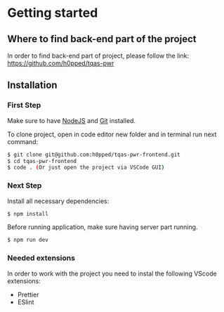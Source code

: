 # Getting started

## Where to find back-end part of the project 

In order to find back-end part of project, please follow the link: https://github.com/h0pped/tqas-pwr

## Installation

### First Step

Make sure to have [NodeJS](https://nodejs.org/uk/) and [Git](https://git-scm.com/downloads) installed. 

To clone project, open in code editor new folder and in terminal run next command:


```bash
$ git clone git@github.com:h0pped/tqas-pwr-frontend.git
$ cd tqas-pwr-frontend
$ code . (Or just open the project via VSCode GUI)
```

### Next Step

Install all necessary dependencies:

```bash
$ npm install
```

Before running application, make sure having server part running.

```bash
$ npm run dev
```

### Needed extensions

In order to work with the project you need to instal the following VScode extensions:

- Prettier
- ESlint
